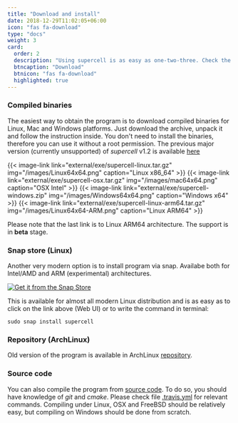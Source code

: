 ```yaml
---
title: "Download and install"
date: 2018-12-29T11:02:05+06:00
icon: "fas fa-download"
type: "docs"
weight: 3
card:
  order: 2
  description: "Using supercell is as easy as one-two-three. Check the to learn different methods of obtaining and using the program."
  btncaption: "Download"
  btnicon: "fas fa-download"
  highlighted: true
---
```


### Compiled binaries

The easiest way to obtain the program is to download compiled binaries for Linux, Mac and Windows platforms. Just download the archive, unpack it and follow the instruction inside. You don't need to install the binaries, therefore you can use it without a root permission. The previous major version (currently unsupported) of *supercell* v1.2 is available [here](https://github.com/orex/supercell/tree/gh-pages/v1.2)

{{< image-link link="external/exe/supercell-linux.tar.gz" img="/images/Linux64x64.png" caption="Linux x86_64" >}}
{{< image-link link="external/exe/supercell-osx.tar.gz" img="/images/mac64x64.png" caption="OSX Intel" >}}
{{< image-link link="external/exe/supercell-windows.zip" img="/images/Windows64x64.png" caption="Windows x64" >}}
{{< image-link link="external/exe/supercell-linux-arm64.tar.gz" img="/images/Linux64x64-ARM.png" caption="Linux ARM64" >}}

Please note that the last link is to Linux ARM64 architecture. The support is in **beta** stage.

### Snap store (Linux)

Another very modern option is to install program via snap. Availabe both for Intel/AMD and ARM (experimental) architectures.

<a href="https://snapcraft.io/supercell">
  <img alt="Get it from the Snap Store" src="https://snapcraft.io/static/images/badges/en/snap-store-white.svg" />
  <p></p>
</a>

This is available for almost all modern Linux distribution and is as easy as to click on the link above (Web UI) or to write the command in terminal:

```
sudo snap install supercell
```

### Repository (ArchLinux)

Old version of the program is available in ArchLinux [repository](https://aur.archlinux.org/packages/supercell-git).

### Source code

You can also compile the program from [source code](https://github.com/orex/supercell/). To do so, you should have knowledge of *git* and *cmake*. Please check file [.travis.yml](https://github.com/orex/supercell/blob/master/.travis.yml) for relevant commands. Compiling under Linux, OSX and FreeBSD should be relatively easy, but compiling on Windows should be done from scratch.
